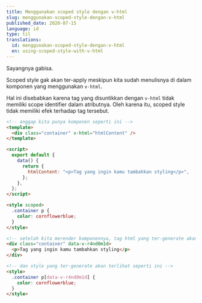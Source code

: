```yaml
---
title: Menggunakan scoped style dengan v-html
slug: menggunakan-scoped-style-dengan-v-html
published_date: 2020-07-15
language: id
type: til
translations:
  id: menggunakan-scoped-style-dengan-v-html
  en: using-scoped-style-with-v-html
---
```


Sayangnya gabisa.

Scoped style gak akan ter-apply meskipun kita sudah menulisnya di dalam komponen yang menggunakan `v-html`.

Hal ini disebabkan karena tag yang disuntikkan dengan `v-html` tidak memiliki scope identifier dalam atributnya. Oleh karena itu, scoped style tidak memiliki efek terhadap tag tersebut.

```html
<!-- anggap kita punya komponen seperti ini -->
<template>
  <div class="container" v-html="htmlContent" />
</template>

<script>
  export default {
    data() {
      return {
        htmlContent: "<p>Tag yang ingin kamu tambahkan styling</p>",
      };
    },
  };
</script>

<style scoped>
  .container p {
    color: cornflowerblue;
  }
</style>

<!-- setelah kita merender komponennya, tag html yang ter-generate akan seperti ini -->
<div class="container" data-v-r4nd0m1d>
  <p>Tag yang ingin kamu tambahkan styling</p>
</div>

<!-- dan style yang ter-generate akan terlihat seperti ini -->
<style>
  .container p[data-v-r4nd0m1d] {
    color: cornflowerblue;
  }
</style>
```
